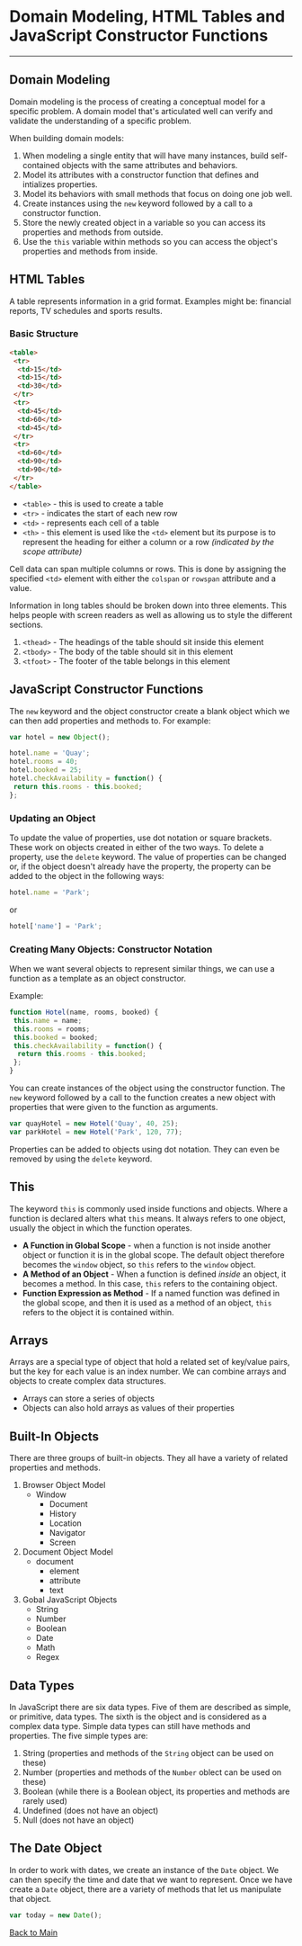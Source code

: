 # Domain Modeling, HTML Tables and JavaScript Constructor Functions

---

## Domain Modeling

Domain modeling is the process of creating a conceptual model for a specific problem. A domain model that's articulated well can verify and validate the understanding of a specific problem.

When building domain models:

1. When modeling a single entity that will have many instances, build self-contained objects with the same attributes and behaviors.
1. Model its attributes with a constructor function that defines and intializes properties.
1. Model its behaviors with small methods that focus on doing one job well.
1. Create instances using the `new` keyword followed by a call to a constructor function.
1. Store the newly created object in a variable so you can access its properties and methods from outside.
1. Use the `this` variable within methods so you can access the object's properties and methods from inside.

## HTML Tables

A table represents information in a grid format. Examples might be: financial reports, TV schedules and sports results.

### Basic Structure

```HTML
<table>
 <tr>
  <td>15</td>
  <td>15</td>
  <td>30</td>
 </tr>
 <tr>
  <td>45</td>
  <td>60</td>
  <td>45</td>
 </tr>
 <tr>
  <td>60</td>
  <td>90</td>
  <td>90</td>
 </tr>
</table>
```

- `<table>` - this is used to create a table
- `<tr>` - indicates the start of each new row
- `<td>` - represents each cell of a table
- `<th>` - this element is used like the `<td>` element but its purpose is to represent the heading for either a column or a row _(indicated by the scope attribute)_

Cell data can span multiple columns or rows. This is done by assigning the specified `<td>` element with either the `colspan` or `rowspan` attribute and a value.

Information in long tables should be broken down into three elements. This helps people with screen readers as well as allowing us to style the different sections.

1. `<thead>` - The headings of the table should sit inside this element
1. `<tbody>` - The body of the table should sit in this element
1. `<tfoot>` - The footer of the table belongs in this element

## JavaScript Constructor Functions

The `new` keyword and the object constructor create a blank object which we can then add properties and methods to. For example:

```JavaScript
var hotel = new Object();

hotel.name = 'Quay';
hotel.rooms = 40;
hotel.booked = 25;
hotel.checkAvailability = function() {
 return this.rooms - this.booked;
};
```

### Updating an Object

To update the value of properties, use dot notation or square brackets. These work on objects created in either of the two ways. To delete a property, use the `delete` keyword. The value of properties can be changed or, if the object doesn't already have the property, the property can be added to the object in the following ways:

```JavaScript
hotel.name = 'Park';
```

or

```JavaScript
hotel['name'] = 'Park';
```

### Creating Many Objects: Constructor Notation

When we want several objects to represent similar things, we can use a function as a template as an object constructor.

Example:

```JavaScript
function Hotel(name, rooms, booked) {
 this.name = name;
 this.rooms = rooms;
 this.booked = booked;
 this.checkAvailability = function() {
  return this.rooms - this.booked;
 };
}
```

You can create instances of the object using the constructor function. The `new` keyword followed by a call to the function creates a new object with properties that were given to the function as arguments.

```JavaScript
var quayHotel = new Hotel('Quay', 40, 25);
var parkHotel = new Hotel('Park', 120, 77);
```

Properties can be added to objects using dot notation. They can even be removed by using the `delete` keyword.

## This

The keyword `this` is commonly used inside functions and objects. Where a function is declared alters what `this` means. It always refers to one object, usually the object in which the function operates.

- **A Function in Global Scope** - when a function is not inside another object or function it is in the global scope. The default object therefore becomes the `window` object, so `this` refers to the `window` object.
- **A Method of an Object** - When a function is defined _inside_ an object, it becomes a method. In this case, `this` refers to the containing object.
- **Function Expression as Method** - If a named function was defined in the global scope, and then it is used as a method of an object, `this` refers to the object it is contained within.

## Arrays

Arrays are a special type of object that hold a related set of key/value pairs, but the key for each value is an index number. We can combine arrays and objects to create complex data structures.

- Arrays can store a series of objects
- Objects can also hold arrays as values of their properties

## Built-In Objects

There are three groups of built-in objects. They all have a variety of related properties and methods.

1. Browser Object Model
   - Window
     - Document
     - History
     - Location
     - Navigator
     - Screen
1. Document Object Model
   - document
     - element
     - attribute
     - text
1. Gobal JavaScript Objects
   - String
   - Number
   - Boolean
   - Date
   - Math
   - Regex

## Data Types

In JavaScript there are six data types. Five of them are described as simple, or primitive, data types. The sixth is the object and is considered as a complex data type. Simple data types can still have methods and properties. The five simple types are:

1. String (properties and methods of the `String` object can be used on these)
1. Number (properties and methods of the `Number` oblect can be used on these)
1. Boolean (while there is a Boolean object, its properties and methods are rarely used)
1. Undefined (does not have an object)
1. Null (does not have an object)

## The Date Object

In order to work with dates, we create an instance of the `Date` object. We can then specify the time and date that we want to represent. Once we have create a `Date` object, there are a variety of methods that let us manipulate that object.

```JavaScript
var today = new Date();
```

[Back to Main](../README.md)
